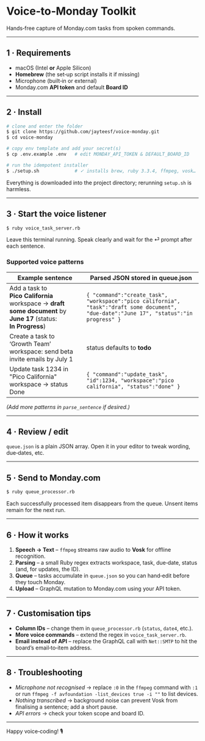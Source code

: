 # Voice‑to‑Monday Toolkit

Hands‑free capture of Monday.com tasks from spoken commands.

---

## 1 · Requirements

* macOS (Intel **or** Apple Silicon)
* **Homebrew** (the set‑up script installs it if missing)
* Microphone (built‑in or external)
* Monday.com **API token** and default **Board ID**

---

## 2 · Install

```bash
# clone and enter the folder
$ git clone https://github.com/jayteesf/voice‑monday.git
$ cd voice‑monday

# copy env template and add your secret(s)
$ cp .env.example .env   # edit MONDAY_API_TOKEN & DEFAULT_BOARD_ID

# run the idempotent installer
$ ./setup.sh             # ✓ installs brew, ruby 3.3.4, ffmpeg, vosk…
```

Everything is downloaded into the project directory; rerunning `setup.sh` is harmless.

---

## 3 · Start the voice listener

```bash
$ ruby voice_task_server.rb
```

Leave this terminal running. Speak clearly and wait for the ⏎ prompt after each sentence.

### Supported voice patterns

| Example sentence                                                                                               | Parsed JSON stored in **queue.json**                                                                                                     |
| -------------------------------------------------------------------------------------------------------------- | ---------------------------------------------------------------------------------------------------------------------------------------- |
| Add a task to **Pico California** workspace → **draft some document** by **June 17** (status: **In Progress**) | `{ "command":"create_task", "workspace":"pico california", "task":"draft some document", "due-date":"June 17", "status":"in progress" }` |
| Create a task to ‘Growth Team’ workspace: send beta invite emails by July 1                                    | status defaults to **todo**                                                                                                              |
| Update task 1234 in "Pico California" workspace → status Done                                                  | `{ "command":"update_task", "id":1234, "workspace":"pico california", "status":"done" }`                                                 |

*(Add more patterns in `parse_sentence` if desired.)*

---

## 4 · Review / edit

`queue.json` is a plain JSON array. Open it in your editor to tweak wording, due‑dates, etc.

---

## 5 · Send to Monday.com

```bash
$ ruby queue_processor.rb
```

Each successfully processed item disappears from the queue. Unsent items remain for the next run.

---

## 6 · How it works

1. **Speech → Text** – `ffmpeg` streams raw audio to **Vosk** for offline recognition.
2. **Parsing** – a small Ruby regex extracts workspace, task, due‑date, status (and, for updates, the ID).
3. **Queue** – tasks accumulate in `queue.json` so you can hand‑edit before they touch Monday.
4. **Upload** – GraphQL mutation to Monday.com using your API token.

---

## 7 · Customisation tips

* **Column IDs** – change them in `queue_processor.rb` (`status`, `date4`, etc.).
* **More voice commands** – extend the regex in `voice_task_server.rb`.
* **Email instead of API** – replace the GraphQL call with `Net::SMTP` to hit the board’s email‑to‑item address.

---

## 8 · Troubleshooting

* *Microphone not recognised* → replace `:0` in the `ffmpeg` command with `:1` or run `ffmpeg -f avfoundation -list_devices true -i ""` to list devices.
* *Nothing transcribed* → background noise can prevent Vosk from finalising a sentence; add a short pause.
* *API errors* → check your token scope and board ID.

---

Happy voice‑coding! 🎙️
